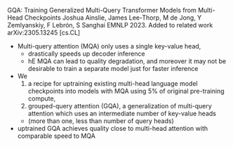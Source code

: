 GQA: Training Generalized Multi-Query Transformer Models from Multi-Head Checkpoints
Joshua Ainslie, James Lee-Thorp, M de Jong, Y Zemlyanskiy, F Lebrón, S Sanghai
EMNLP 2023. Added to related work arXiv:2305.13245 [cs.CL]

* Multi-query attention (MQA) only uses a single key-value head,
  * drastically speeds up decoder inference
  * hE MQA can lead to quality degradation, and moreover it may not be
    desirable to train a separate model just for faster inference
* We
  1. a recipe for uptraining existing multi-head language model checkpoints
     into models with MQA using 5% of original pre-training compute,
  2. grouped-query attention (GQA), a generalization of multi-query attention
     which uses an intermediate number of key-value heads
    * (more than one, less than number of query heads)
* uptrained GQA achieves quality close to multi-head attention
  with comparable speed to MQA
